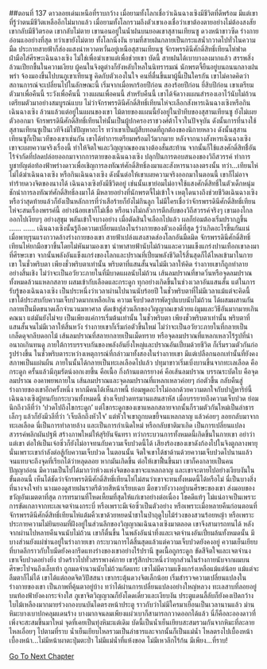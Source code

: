 ##ตอนที่ 137 ดาวลอยเด่นเหนือที่ราบกว้าง
เมื่อยามทั้งโลกเชื่อว่าเฉินฉางเซิงมีชีวิตที่ดีพร้อม มีแต่เขาที่รู้ว่าตนมีชีวิตเหลืออีกไม่มากแล้ว
เมื่อยามทั้งโลกรวมถึงตัวเขาเองเชื่อว่าเขาต้องตายอย่างไม่ต้องสงสัย เขากลับมีชีวิตรอด
เขากลับไม่ตาย
เขานอนอยู่ในน้ำฝนบนยอดเขาสุสานเทียนซู ดวงหน้าขาวซีด ร่างกายอ่อนแออย่างที่สุด ทว่าเขายังไม่ตาย
ทั้งโลกนิ่งงัน
ยามที่สายฝนกลายเป็นกระแสน้ำกวาดไปทั่วในความมืด ประกายสายฟ้าก็ส่องแสงน่าหวาดหวั่นอยู่เหนือสุสานเทียนซู จักรพรรดินีศักดิ์สิทธิ์เทียนไห่ฟาดฝ่ามือใส่ศีรษะเฉินฉางเซิง ไม่ใช่เพื่อฆ่าเขาแต่เพื่อช่วยเขา
บัดนี้ สายฝนได้เบาบางลงมากแล้ว สรรพสิ่งล้วนเปียกชื้นในความเงียบ
ผู้คนในจิงตูต่างก็ยังหลับใหลในนิทรารมณ์
นักพรตจี้ยืนอยู่บนถนนกลางฝนพรำ จ้องมองขึ้นไปบนภูเขาเทียนซู คิดกับตัวเองในใจ คนที่ตื่นขึ้นมาผู้นี้เป็นใครกัน
เขาไม่คาดคิดว่าสถานการณ์จะเปลี่ยนไปในลักษณะนี้
เริ่มจากเมื่อหกร้อยปีก่อน สองร้อยปีก่อน ยี่สิบปีก่อน เขาเตรียมตัวมาเพื่อคืนนี้ ระวังเพื่อคืนนี้ วางแผนเพื่อคนนี้
สำหรับคืนนี้ เขาได้จัดวางแผนสำรองเอาไว้นับไม่ถ้วน เตรียมตัวมาอย่างสมบูรณ์แบบ ไม่ว่าจักรพรรดินีศักดิ์สิทธิ์เทียนไห่จะเลือกสังหารเฉินฉางเซิงหรือกินเฉินฉางเซิง ล้วนแล้วแต่อยู่ในแผนของเขา
ไม้ตายของแผนนี้ยังอยู่ในป่าทึบของสุสานเทียนซู ยังไม่เผยตัวออกมา
จักรพรรดินีศักดิ์สิทธิ์เทียนไห่นั้นเป็นผู้ปกครองราชวงศ์ต้าโจวในปัจจุบัน ดังนั้นการที่นางใช้สุสานเทียนซูเป็นเวทีจึงมิใช่ปัญหาอะไร
ทว่าเขาเป็นผู้สืบทอดที่ถูกต้องของนิกายหลวง ดังนั้นสุสานเทียนซูก็เป็นเวทีของเขาเช่นกัน
เขาได้ทำการเตรียมพร้อมไว้มากมาย หลังจากนางสังหารเฉินฉางเซิง เขาจะเผยความจริงเรื่องนี้ ทำให้จิตใจและวิญญาณของนางต้องสั่นสะท้าน จากนั้นก็ใช้แสงศักดิ์สิทธิ์ิอันไร้จำกัดที่ปลดปล่อยออกมาจากการตายของเฉินฉางเซิง ปลุกปั่นการตอบสนองของวิถีสวรรค์ ทำการบูชายัญต่อท้องฟ้าพร่างดาวเพื่อเชิญการลงทัณฑ์ศักดิ์สิทธิ์ลงมาและสังหารนางลงตรงนั้น
ทว่า...เทียนไห่ไม่ได้ฆ่าเฉินฉางเซิง หรือกินเฉินฉางเซิง
ดังนั้นต่อให้เขาเผยความจริงออกมาในตอนนี้ เขาก็ไม่อาจทำร้ายดวงจิตของนางได้
เฉินฉางเซิงยังมีชีวิตอยู่ เช่นนั้นเขาย่อมไม่อาจใช้แสงศักดิ์สิทธิ์ในตัวเด็กหนุ่ม ชักนำการลงทัณฑ์ศักดิ์สิทธิ์ลงมาได้
มีหลายอย่างที่นักพรตจี้ไม่เข้าใจ เหตุใดนางถึงช่วยชีวิตเฉินฉางเซิง
หรือว่าสุดท้ายแล้วก็ยังเป็นหลักการที่ว่าเสือร้ายก็ยังไม่กินลูก ไม่มีใครเชื่อว่าจักรพรรดินีศักดิ์สิทธิ์เทียนไห่จะสนเรื่องพรรค์นี้ อย่างน้อยเขาก็ไม่เชื่อ
หรือนางไม่กลัวการตีกลับของวิถีสวรรค์จริงๆ
เขามองไกลออกไปเงียบๆ อย่างสุขุม พลันเข้าใจบางอย่าง เมื่อตัดสินใจเลือกไปแล้ว ผลก็ย่อมต้องเริ่มปรากฏขึ้น
……
……
เฉินฉางเซิงนั้นรู้ถึงความเปลี่ยนแปลงในร่างกายของตัวเองดีที่สุด รู้ว่าเกิดอะไรขึ้นกันแน่
เมื่อพายุรุนแรงกวาดล้างร่างกายของเขา สายฟ้าเปล่งแสงสาดส่องโลกอันมืดมิด จักรพรรดินีศักดิ์สิทธิ์เทียนไห่ยกมือขวาขึ้นโดยไม่หันมามองเขา นำพาสายฟ้านับไม่ถ้วนและความแข็งแกร่งปานเทือกเขาลงมาที่ศีรษะเขา จากนั้นพลังอันแข็งแกร่งของโลกและปราณที่เปี่ยมพลังชีวิตไร้สิ้นสุดก็ได้ไหลเข้ามาในกายเขา
ในชั่วพริบตา เพียงชั่วพริบตาเท่านั้น พริบตาที่แสนสั้นจนไม่มีเวลาให้คิด ร่างกายเขาก็ถูกทำลายอย่างสิ้นเชิง ไม่ว่าจะเป็นอวัยวะภายในที่มีบาดแผลนับไม่ถ้วน เส้นลมปราณที่ขาดวิ่นหรือจุดลมปราณ ทั้งหมดล้วนแหลกสลาย ผสมเข้ากับเลือดและกระดูก
ทุกอย่างเกิดขึ้นในช่วงเวลาอันแสนสั้น แต่ในการรับรู้ของเฉินฉางเซิง เป็นประหนึ่งว่าเวลาผ่านไปนานนับร้อยปี ในชั่วพริบตาที่ไม่มีเวลาแม้แต่จะคิดนี้ เขาได้ประสบกับความเจ็บปวดมากเหลือเกิน ความเจ็บปวดสารพัดรูปแบบนับไม่ถ้วน ได้ผสมผสานกันกลายเป็นมีดขนาดเล็กจำนวนมหาศาล ตัดเข้าสู่ส่วนลึกของวิญญาณเขาด้วยแง่มุมและวิธีอันมากมายเกินคณนา
แต่มันยังไม่จบ เป็นเพียงแค่การเริ่มต้นเท่านั้น
ในชั่วพริบตา เพียงชั่วพริบตาเท่านั้น พริบตาที่แสนสั้นจนไม่มีเวลาให้สิ้นหวัง ร่างกายเขาก็เริ่มก่อตัวขึ้นใหม่ ไม่ว่าจะเป็นอวัยวะภายในที่กลายเป็นเกล็ดดุจกลีบดอกไม้ เส้นลมปราณที่สลายกลายเป็นเม็ดทราย หรือจุดลมปราณที่แหลกเหลวไร้รูปที่น่าอนาถเกินทนดู ภายใต้การบรรจบกันของพลังอันยิ่งใหญ่และปราณอันเปี่ยมด้วยชีวิต ก็เริ่มรวมตัวกันก่อรูปร่างขึ้น
ในชั่วพริบตาระหว่างเหตุการณ์ที่กล่าวมาทั้งสองในร่างกายเขา มีแต่เปลือกนอกเท่านั้นที่ยังคงสภาพเป็นแผ่นผืน ภายในนั้นได้กลายเป็นทะเลเลือดไปแล้ว
ปทุมาขาวเริ่มเบิ่งบานขึ้นจากทะเลเลือด คือกระดูก ครั้นแล้วมีภุมรัตน์งอกเงยขึ้น คือเนื้อ กิ่งก้านแตกรยางค์ คือเส้นลมปราณ บรรณระบัดใบ คือจุดลมปราณ
องคาพยพภายใน เส้นลมปราณและจุดลมปราณที่แหลกเหลวค่อยๆ ก่อตัวขึ้น กลับคืนสู่ร่างกายของเขาอีกครั้งหนึ่ง
หากมีคนได้เห็นภาพนี้ ย่อมพูดอะไรไม่ออกด้วยความตกใจกับปาฏิหาริย์นี้
เฉินฉางเซิงผู้ทนกับกระบวนทั้งหมดนี้ ช่างเจ็บปวดทรมานแสนสาหัส
เมื่อบรรยายถึงความเจ็บปวด ย่อมนึกถึงวลีที่ว่า ‘ปวดไปถึงไขกระดูก’ แต่ไขกระดูกของเขาแหลกสลายจากนั้นก็รวมตัวกันใหม่เป็นลำธารเล็กๆ
แล้วก็ยังมีวลีที่ว่า ‘เจ็บลึกถึงหัวใจ’ แต่หัวใจเขาถูกบดขยี้จนแหลกลาญ แล้วค่อยๆ ลอยกลับมาจากทะเลเลือด
นี่เป็นการทำลายล้าง และเป็นการกำเนิดใหม่ หรือกลับชาติมาเกิด เป็นการเปลี่ยนแปลงสวรรค์พลิกผันปฐพี สร้างภาพใหม่ให้สุริยันจันทรา ทว่ากระบวนการทั้งหมดนี้เกิดขึ้นในกายเขา
อย่าว่าแต่เขา ต่อให้เป็นเจ๋อซิ่วก็ยังไม่อาจทนกับความเจ็บปวดนี้ได้
เสียงร้องของเขาดังก้องไปในจิงตูกลางพายุ นั่นเพราะเขากำลังต่อสู้กับความเจ็บปวด
ในตอนนั้น จิตใจเขาได้ชาด้านด้วยความเจ็บปวดไปนานแล้ว จนแทบจะถึงจุดที่เรียกได้ว่าหลุดลอย หากมันเกิดขึ้น ต่อให้เขาฟื้นขึ้นมา เขาก็คงกลายเป็นคนปัญญาอ่อน
มีความเป็นไปได้มากว่าห้วงแห่งจิตของเขาจะแหลกลาญ และเขาจะตายไปอย่างเงียบงันในขั้นตอนนี้
เห็นได้ชัดว่าจักรพรรดินีศักดิ์สิทธิ์เทียนไห่ไม่สนว่าเขาจะทนทั้งหมดนี้ได้หรือไม่ นี่เป็นบางสิ่งที่นางจงใจทำ
นางมองดูสายฝนราตรีด้วยสีหน้าเรียบเฉย มือขวายังวางอยู่บนศีรษะของเขา ส่งมอบของขวัญอันเมตตาที่สุด การทรมานที่โหดเหี้ยมที่สุดให้แก่เขาอย่างต่อเนื่อง
โชคดีแท้ๆ ไม่แน่อาจเป็นเพราะการขัดเกลาจากทะเลเจตจำนงกระบี่ หรือเพราะมีเจ๋อซิ่วเป็นตัวอย่าง หรือเพราะเมื่อหลายคืนก่อนตอนที่จักรพรรดินีศักดิ์สิทธิ์เทียนไห่แต้มคิ้วเขาด้วยหยดน้ำชาในป่าฤดูใบไม้ร่วงของสวนร้อยหญ้า หรือเพราะประกายความไม่ยินยอมที่ฝังอยู่ในส่วนลึกของวิญญาณเฉินฉางเซิงมาตลอด เขาจึงสามารถทนได้
หลังจากผ่านไปหลายคืนจนนับไม่ถ้วน เขาก็ตื่นขึ้น
ในพลังอันน่าทึ่งและเจตจำนงอันเปี่ยมล้นทั้งหมดนั้น มีบางส่วนยังแผ่ซ่านอยู่ในร่างกายเขา กระบวนการได้สิ้นสุดแล้วแต่ความเจ็บปวดยังคงอยู่ ความเย็นเยียบที่บาดลึกราวกับใบมีดยังคงกรีดแทงร่างของเขาอย่างไร้ปรานี ขูดเนื้อถูกระดูก ขัดสีจิตใจและเจตจำนง
เขาเจ็บปวดอย่างยิ่ง ปวดร้าวไปทั่วสรรพางค์กาย
เขารู้สึกประหนึ่งว่าทุกส่วนในร่างกายนับจากผมบนศีรษะไปจนถึงเล็บเท้า ถูกมดจำนวนนับไม่ถ้วนกัดแทะ
เขาไม่มีความแข็งแกร่งเหลือแม้แต่น้อย แม้แต่จะลืมตาก็ไม่ได้ เขาได้แต่ถอดจิตวิปัสสนา
เขากระตุ้นดวงจิตเล็กน้อย เริ่มสำรวจความเปลี่ยนแปลงในร่างกายของเขา
เป็นภาพที่คุ้นตาอยู่บ้าง ทว่าได้ผ่านการเปลี่ยนแปลงอย่างใหญ่หลวง
ทะเลสาบที่ลอยอยู่บนท้องฟ้ายังคงกระจ่างใส ภูเขาจิตวิญญาณก็ยังโดดเดี่ยวและเงียบงัน ประตูแดนลี้ลับก็ยังคงเปิดกว้าง ใบไม้เหลืองมากมายร่วงกองบนบันไดตรงหน้าประตู ราวกับว่าไม่มีใครมาเยือนเป็นเวลานานแล้ว
ม่านหิมะบางเบาปกคลุมแดนร้าง บางมากจนลมเพียงแผ่วเบาก็สามารถกวาดออกได้แล้ว นี่ก็คือละอองดาวที่เพิ่งจะสะสมขึ้นมาใหม่
จุดที่เคยเป็นทุ่งหิมะแต่เดิม บัดนี้เป็นน้ำเย็นเยียบสะสมรวมกันจากหิมะที่ละลาย ไหลเอื่อยๆ ไปตามที่ราบ น้ำเย็นเยียบไหลรวมเป็นลำธารและจากนั้นก็เป็นแม่น้ำ ไหลตรงไปเบื้องหน้า
เบื้องหน้า...ไม่มีหน้าผาตะปุ่มตะป่ำ ไม่มีแม่น้ำที่แห้งขอด ไม่มีเหวลึกไร้ก้น มีเพียง...ที่ราบ!


[Go To Next Chapter]( ./647.md)